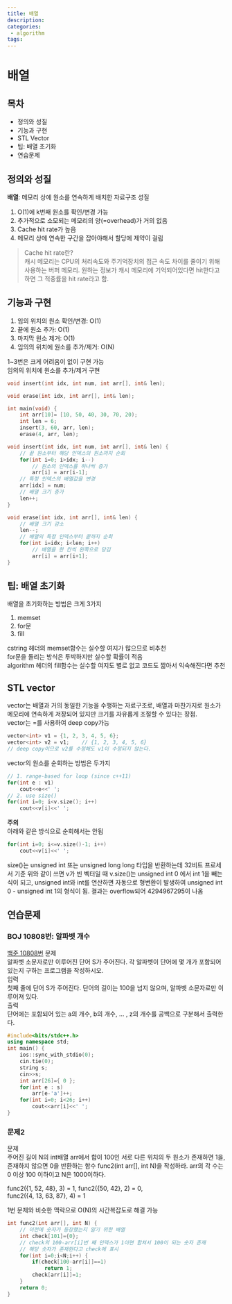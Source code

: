 ```yaml
---
title: 배열
description:
categories:
 - algorithm
tags:
---
```

# 배열
## 목차
- 정의와 성질
- 기능과 구현
- STL Vector
- 팁: 배열 초기화
- 연습문제

## 정의와 성질
**배열**: 메모리 상에 원소를 연속하게 배치한 자료구조
성질
1. O(1)에 k번째 원소를 확인/변경 가능
2. 추가적으로 소모되는 메모리의 양(=overhead)가 거의 없음
3. Cache hit rate가 높음
4. 메모리 상에 연속한 구간을 잡아야해서 할당에 제약이 걸림

> Cache hit rate란?  
캐시 메모리는 CPU의 처리속도와 주기억장치의 접근 속도 차이를 줄이기 위해 사용하는 버퍼 메모리.  원하는 정보가 캐시 메모리에 기억되어있다면 hit한다고 하면 그 적중률을 hit rate라고 함.

## 기능과 구현
1. 임의 위치의 원소 확인/변경: O(1)
2. 끝에 원소 추가: O(1)
3. 마지막 원소 제거: O(1)
4. 임의의 위치에 원소를 추가/제거: O(N)

1~3번은 크게 어려움이 없이 구현 가능  
임의의 위치에 원소를 추가/제거 구현
```cpp
void insert(int idx, int num, int arr[], int& len);

void erase(int idx, int arr[], int& len);

int main(void) {
	int arr[10]= [10, 50, 40, 30, 70, 20);
	int len = 6;
	insert(3, 60, arr, len);
	erase(4, arr, len);
```

```cpp
void insert(int idx, int num, int arr[], int& len) {
	// 끝 원소부터 해당 인덱스의 원소까지 순회
	for(int i=0; i>idx; i--)
		// 원소의 인덱스를 하나씩 증가
		arr[i] = arr[i-1];
	// 특정 인덱스의 배열값을 변경
	arr[idx] = num;
	// 배열 크기 증가
	len++;
}

void erase(int idx, int arr[], int& len) {
	// 배열 크기 감소
	len--;
	// 배열의 특정 인덱스부터 끝까지 순회
	for(int i=idx; i<len; i++)
		// 배열을 한 칸씩 왼쪽으로 당김
		arr[i] = arr[i+1];
}
```


## 팁: 배열 초기화
배열을 초기화하는 방법은 크게 3가지
1. memset
2. for문
3. fill

cstring 헤더의 memset함수는 실수할 여지가 많으므로 비추천  
for문을 돌리는 방식은 투박하지만 실수할 확률이 적음  
algorithm 헤더의 fill함수는 실수할 여지도 별로 없고 코드도 짧아서 익숙해진다면 추천  

## STL vector
vector는 배열과 거의 동일한 기능을 수행하는 자료구조로, 배열과 마찬가지로 원소가 메모리에 연속하게 저장되어 있지만 크기를 자유롭게 조절할 수 있다는 장점.  
vector는 =를 사용하여 deep copy가능

```cpp
vector<int> v1 = {1, 2, 3, 4, 5, 6};
vector<int> v2 = v1;	// {1, 2, 3, 4, 5, 6}
// deep copy이므로 v2를 수정해도 v1이 수정되지 않는다.
```

vector의 원소를 순회하는 방법은 두가지  
```cpp
// 1. range-based for loop (since c++11)
for(int e : v1)
	cout<<e<<' ';
// 2. use size()
for(int i=0; i<v.size(); i++)
	cout<<v[i]<<' ';
```

**주의**  
아래와 같은 방식으로 순회해서는 안됨
```cpp
for(int i=0; i<=v.size()-1; i++)
	cout<<v[i]<<' ';
```

size()는 unsigned int 또는 unsigned long long 타입을 반환하는데 32비트 프로세서 기준 위와 같이 쓰면 v가 빈 벡터일 때 v.size()는 unsigned int 0 에서 int 1을 빼는 식이 되고, unsigned int와 int를 연산하면 자동으로 형변환이 발생하여 unsigned int 0 - unsigned int 1의 형식이 됨. 결과는 overflow되어 4294967295이 나옴

## 연습문제
### BOJ 10808번: 알파벳 개수
[백준 10808번](https://www.acmicpc.net/problem/10808)
문제  
알파벳 소문자로만 이루어진 단어 S가 주어진다. 각 알파벳이 단어에 몇 개가 포함되어 있는지 구하는 프로그램을 작성하시오.   
입력  
첫째 줄에 단어 S가 주어진다. 단어의 길이는 100을 넘지 않으며, 알파벳 소문자로만 이루어져 있다.  
출력  
단어에는 포함되어 있는 a의 개수, b의 개수, ... , z의 개수를 공백으로 구분해서 출력한다.

```cpp
#include<bits/stdc++.h>
using namespace std;
int main() {
	ios::sync_with_stdio(0);
	cin.tie(0);
    string s;
    cin>>s;
    int arr[26]={ 0 };
    for(int e : s)
        arr[e-'a']++;
    for(int i=0; i<26; i++)
        cout<<arr[i]<<' ';
}
```

### 문제2
문제  
주어진 길이 N의 int배열 arr에서 합이 100인 서로 다른 위치의 두 원소가 존재하면 1을, 존재하지 않으면 0을 반환하는 함수 func2(int arr[], int N)을 작성하라. arr의 각 수는 0 이상 100 이하이고 N은 1000이하다.

func2({1, 52, 48}, 3) = 1, 
func2({50, 42}, 2) = 0,  
func2({4, 13, 63, 87}, 4) = 1  

1번 문제와 비슷한 맥락으로 O(N)의 시간복잡도로 해결 가능

```cpp
int func2(int arr[], int N) {
    // 이전에 숫자가 등장했는지 알기 위한 배열
    int check[101]={0};
    // check의 100-arr[i]번 째 인덱스가 1이면 합쳐서 100이 되는 숫자 존재
    // 해당 숫자가 존재한다고 check에 표시
    for(int i=0;i<N;i++) {
        if(check[100-arr[i]]==1)
            return 1;
        check[arr[i]]=1;
    }
    return 0;
}
```
